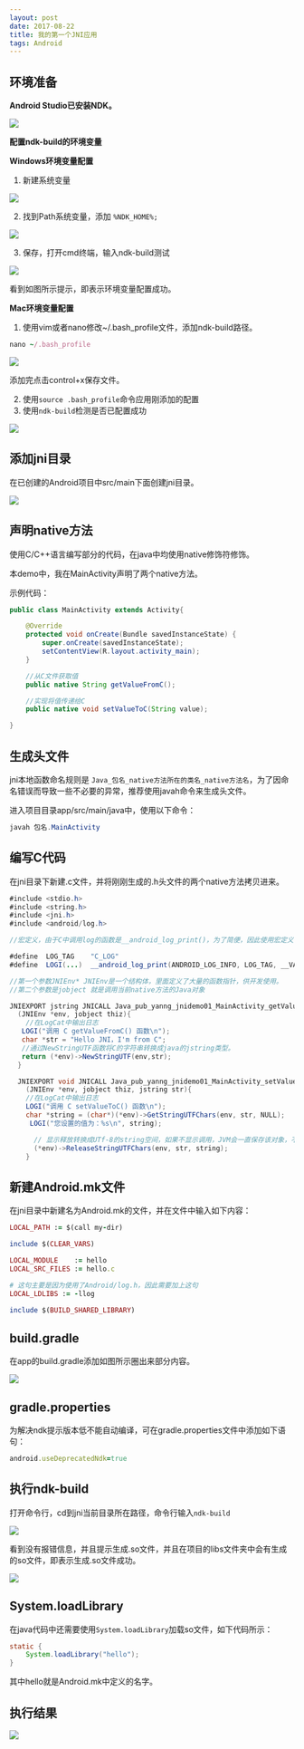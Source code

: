 ```yaml
---
layout: post
date: 2017-08-22
title: 我的第一个JNI应用
tags: Android
---
```


## 环境准备

**Android Studio已安装NDK。**

![](../assets/blog/20170822-1.png)

**配置ndk-build的环境变量**

**Windows环境变量配置**

1. 新建系统变量

![](../assets/blog/20170822-2.png)

2. 找到Path系统变量，添加 `%NDK_HOME%;`

![](../assets/blog/20170822-3.png)

3. 保存，打开cmd终端，输入ndk-build测试

![](../assets/blog/20170822-4.png)

看到如图所示提示，即表示环境变量配置成功。

**Mac环境变量配置**

1. 使用vim或者nano修改~/.bash_profile文件，添加ndk-build路径。

```ruby
nano ~/.bash_profile
```

![](../assets/blog/20170822-10.png)

添加完点击control+x保存文件。

2. 使用`source .bash_profile`命令应用刚添加的配置
3. 使用`ndk-build`检测是否已配置成功

![](../assets/blog/20170822-11.png)

## 添加jni目录

在已创建的Android项目中src/main下面创建jni目录。

![](../assets/blog/20170822-5.png)

## 声明native方法

使用C/C++语言编写部分的代码，在java中均使用native修饰符修饰。

本demo中，我在MainActivity声明了两个native方法。

示例代码：

```java
public class MainActivity extends Activity{

    @Override
    protected void onCreate(Bundle savedInstanceState) {
        super.onCreate(savedInstanceState);
        setContentView(R.layout.activity_main);
    }

    //从C文件获取值
    public native String getValueFromC();

    //实现将值传递给C
    public native void setValueToC(String value);

}
```

## 生成头文件

jni本地函数命名规则是 `Java_包名_native方法所在的类名_native方法名`，为了因命名错误而导致一些不必要的异常，推荐使用javah命令来生成头文件。

进入项目目录app/src/main/java中，使用以下命令：

```java
javah 包名.MainActivity
```

## 编写C代码

在jni目录下新建.c文件，并将刚刚生成的.h头文件的两个native方法拷贝进来。

```java
#include <stdio.h>
#include <string.h>
#include <jni.h>
#include <android/log.h>

//宏定义，由于C中调用log的函数是__android_log_print()，为了简便，因此使用宏定义

#define  LOG_TAG    "C_LOG"
#define  LOGI(...)  __android_log_print(ANDROID_LOG_INFO, LOG_TAG, __VA_ARGS__)

//第一个参数JNIEnv* JNIEnv是一个结构体，里面定义了大量的函数指针，供开发使用。
//第二个参数是jobject 就是调用当前native方法的Java对象

JNIEXPORT jstring JNICALL Java_pub_yanng_jnidemo01_MainActivity_getValueFromC
  (JNIEnv *env, jobject thiz){
    //在LogCat中输出日志
   LOGI("调用 C getValueFromC() 函数\n");
   char *str = "Hello JNI，I'm from C";
   //通过NewStringUTF函数将C的字符串转换成java的jstring类型。
   return (*env)->NewStringUTF(env,str);
  }

  JNIEXPORT void JNICALL Java_pub_yanng_jnidemo01_MainActivity_setValueToC
    (JNIEnv *env, jobject thiz, jstring str){
    //在LogCat中输出日志
    LOGI("调用 C setValueToC() 函数\n");
    char *string = (char*)(*env)->GetStringUTFChars(env, str, NULL);
     LOGI("您设置的值为：%s\n", string);

      // 显示释放转换成UTf-8的string空间，如果不显示调用，JVM会一直保存该对象，不回收，容易导致内存溢出
      (*env)->ReleaseStringUTFChars(env, str, string);
    }
```

## 新建Android.mk文件

在jni目录中新建名为Android.mk的文件，并在文件中输入如下内容：

```ruby
LOCAL_PATH := $(call my-dir)

include $(CLEAR_VARS)

LOCAL_MODULE    := hello
LOCAL_SRC_FILES := hello.c

# 这句主要是因为使用了Android/log.h，因此需要加上这句
LOCAL_LDLIBS := -llog 

include $(BUILD_SHARED_LIBRARY)
```

## build.gradle

在app的build.gradle添加如图所示圈出来部分内容。

![](../assets/blog/20170822-6.png)

## gradle.properties

为解决ndk提示版本低不能自动编译，可在gradle.properties文件中添加如下语句：

```ruby
android.useDeprecatedNdk=true
```

## 执行ndk-build

打开命令行，cd到jni当前目录所在路径，命令行输入`ndk-build`

![](../assets/blog/20170822-7.png)

看到没有报错信息，并且提示生成.so文件，并且在项目的libs文件夹中会有生成的so文件，即表示生成.so文件成功。

![](../assets/blog/20170822-8.png)

## System.loadLibrary

在java代码中还需要使用`System.loadLibrary`加载so文件，如下代码所示：

```java
static {
    System.loadLibrary("hello");
}
```

其中hello就是Android.mk中定义的名字。

## 执行结果

![](../assets/blog/20170822-9.png)



